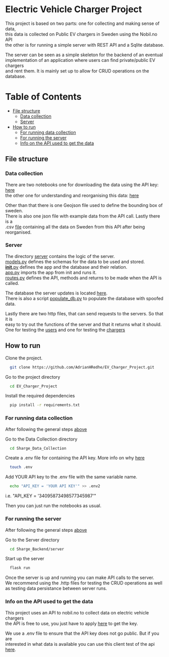 # Electric Vehicle Charger Project

This project is based on two parts: one for collecting and making sense of data,  
this data is collected on Public EV chargers in Sweden using the Nobil.no API  
the other is for running a simple server with REST API and a Sqlite database.

The server can be seen as a simple skeleton for the backend of an eventual  
implementation of an application where users can find private/public EV chargers  
and rent them. It is mainly set up to allow for CRUD operations on the database.

Table of Contents
=================

   * [File structure](#file-structure)
      * [Data collection](#data-collection)
      * [Server](#server)
   * [How to run](#how-to-run)
      * [For running data collection](#for-running-data-collection)
      * [For running the server](#for-running-the-server)
      * [Info on the API used to get the data](#info-on-the-api-used-to-get-the-data)

## File structure
### Data collection
There are two notebooks one for downloading the data using the API key: [here](Sharge_Data_Collection/download_API_data.ipynb)  
the other one for understanding and reorganising this data: [here](Sharge_Data_Collection/reorganise_API_data.ipynb)

Other than that there is one Geojson file used to define the bounding box of sweden.  
There is also one json file with example data from the API call. Lastly there is a  
.csv [file](Sharge_Data_Collection/nobil_data_sweden.csv) containing all the data on Sweden from this API after being reorganised.

### Server
The directory [server](/Sharge_Backend/server) contains the logic of the server.  
[models.py](/Sharge_Backend/server/models.py) defines the schemas for the data to be used and stored.  
[__init__.py](/Sharge_Backend/server/__init__.py) defines the app and the database and their relation.  
[app.py](/Sharge_Backend/server/app.py) imports the app from init and runs it.  
[routes.py](/Sharge_Backend/server/routes.py) defines the API, methods and returns to be made when the API is called.  

The database the server updates is located [here](/Sharge_Backend/instance/db.sqlite3).  
There is also a script [populate_db.py](/Sharge_Backend/populate_db.py) to populate the database with spoofed data.

Lastly there are two http files, that can send requests to the servers. So that it is  
easy to try out the functions of the server and that it returns what it should.  
One for testing the [users](/Sharge_Backend/test_users.http)
and one for testing the [chargers](/Sharge_Backend/test_chargers.http)

## How to run
Clone the project.

```bash
  git clone https://github.com/AdrianHRedhe/EV_Charger_Project.git
```

Go to the project directory

```bash
  cd EV_Charger_Project
```

Install the required dependencies

```bash
  pip install -r requirements.txt
```

### For running data collection
After following the general steps [above](#how-to-run) 

Go to the Data Collection directory

```bash
  cd Sharge_Data_Collection
```

Create a .env file for containing the API key. More info on why [here](#info-on-the-api-used-to-get-the-data)

```bash
  touch .env
```

Add YOUR API key to the .env file with the same variable name.

```bash
  echo "API_KEY = 'YOUR API KEY'" >> .env2
```

i.e. "API_KEY = '34095873498577345987'"

Then you can just run the notebooks as usual.

### For running the server
After following the general steps [above](#how-to-run)

Go to the Server directory

```bash
  cd Sharge_Backend/server
```

Start up the server

```bash
  flask run
```

Once the server is up and running you can make API calls to the server.  
We recommend using the .http files for testing the CRUD operations as well  
as testing data persistance between server runs.

### Info on the API used to get the data
This project uses an API to nobil.no to collect data on electric vehicle chargers  
the API is free to use, you just have to apply [here](https://info.nobil.no/api) to get the key.

We use a .env file to ensure that the API key does not go public. But if you are  
interested in what data is available you can use this client test of the api [here](https://www.nobil.no/api/client/search_apiVer3.php).
